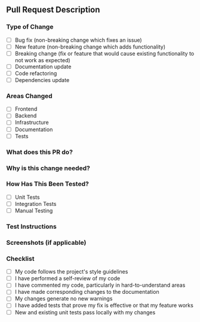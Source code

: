 ## Pull Request Description
<!-- Provide a brief description of the changes in this PR -->

### Type of Change
- [ ] Bug fix (non-breaking change which fixes an issue)
- [ ] New feature (non-breaking change which adds functionality)
- [ ] Breaking change (fix or feature that would cause existing functionality to not work as expected)
- [ ] Documentation update
- [ ] Code refactoring
- [ ] Dependencies update

### Areas Changed
- [ ] Frontend
- [ ] Backend
- [ ] Infrastructure
- [ ] Documentation
- [ ] Tests

### What does this PR do?
<!-- Describe the changes in detail -->

### Why is this change needed?
<!-- Explain the motivation behind this change -->

### How Has This Been Tested?
<!-- Describe the tests you ran and their results -->
- [ ] Unit Tests
- [ ] Integration Tests
- [ ] Manual Testing

### Test Instructions
<!-- Steps to test the changes -->

### Screenshots (if applicable)
<!-- Add screenshots to show the changes -->

### Checklist
- [ ] My code follows the project's style guidelines
- [ ] I have performed a self-review of my code
- [ ] I have commented my code, particularly in hard-to-understand areas
- [ ] I have made corresponding changes to the documentation
- [ ] My changes generate no new warnings
- [ ] I have added tests that prove my fix is effective or that my feature works
- [ ] New and existing unit tests pass locally with my changes